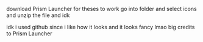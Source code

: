 download Prism Launcher for theses to work
go into folder and select icons 
and unzip the file and idk

idk
i used github since i like how it looks
and it looks fancy lmao
big credits to Prism Launcher
